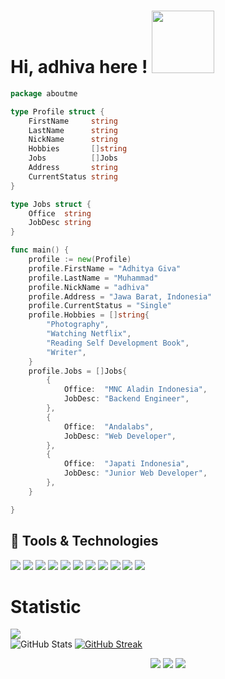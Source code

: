 # Hi, adhiva here ! <img src="https://c.tenor.com/-169fSymeTgAAAAi/anime-girl.gif" width="100">


```go
package aboutme

type Profile struct {
	FirstName     string
	LastName      string
	NickName      string
	Hobbies       []string
	Jobs          []Jobs
	Address       string
	CurrentStatus string
}

type Jobs struct {
	Office  string
	JobDesc string
}

func main() {
	profile := new(Profile)
	profile.FirstName = "Adhitya Giva"
	profile.LastName = "Muhammad"
	profile.NickName = "adhiva"
	profile.Address = "Jawa Barat, Indonesia"
	profile.CurrentStatus = "Single"
	profile.Hobbies = []string{
		"Photography",
		"Watching Netflix",
		"Reading Self Development Book",
		"Writer",
	}
	profile.Jobs = []Jobs{
		{
			Office:  "MNC Aladin Indonesia",
			JobDesc: "Backend Engineer",
		},
		{
			Office:  "Andalabs",
			JobDesc: "Web Developer",
		},
		{
			Office:  "Japati Indonesia",
			JobDesc: "Junior Web Developer",
		},
	}

}

```


<!-- Tools and Technologies -->
## 🔧 Tools & Technologies
![](https://img.shields.io/badge/OS-MacOS-informational?style=flat&logo=apple&logoColor=white&color=6aa6f8)
![](https://img.shields.io/badge/OS-Linux-informational?style=flat&logo=linux&logoColor=white&color=6aa6f8)
![](https://img.shields.io/badge/Editor-VS_Code-informational?style=flat&logo=visual-studio-code&logoColor=white&color=6aa6f8)
![](https://img.shields.io/badge/Code-Python-informational?style=flat&logo=python&logoColor=white&color=6aa6f8)
![](https://img.shields.io/badge/Code-JavaScript-informational?style=flat&logo=javascript&logoColor=white&color=6aa6f8)
![](https://img.shields.io/badge/Code-Golang-informational?style=flat&logo=go&logoColor=white&color=6aa6f8)
![](https://img.shields.io/badge/Code-React-informational?style=flat&logo=react&logoColor=white&color=6aa6f8)
![](https://img.shields.io/badge/Shell-Bash-informational?style=flat&logo=gnu-bash&logoColor=white&color=6aa6f8)
![](https://img.shields.io/badge/Tools-PostgreSQL-informational?style=flat&logo=postgresql&logoColor=white&color=6aa6f8)
![](https://img.shields.io/badge/Tools-Docker-informational?style=flat&logo=docker&logoColor=white&color=6aa6f8)
![](https://img.shields.io/badge/Tools-Kubernetes-informational?style=flat&logo=kubernetes&logoColor=white&color=6aa6f8)

<!-- Stats -->
# Statistic 

![](https://komarev.com/ghpvc/?username=adhiva&color=000000)  
<img alt = "GitHub Stats" src="https://github-readme-stats.vercel.app/api?username=adhiva&show_icons=true&hide=issues&icon_color=C9D1D9&hide_border=false&title_color=C9D1D9&text_color=8B948D&bg_color=0D1117&theme=dark">
[![GitHub Streak](http://github-readme-streak-stats.herokuapp.com?user=adhiva&theme=dark)](https://git.io/streak-stats)  

<!-- Contact me -->
<div align="center">
    <a href="https://github.com/adhiva/" target="_blank"><img src="https://shields.io/badge/adhiva-111111.svg?&style=for-the-badge&logo=github"></a>  
    <a href="https://www.instagram.com/adhitya.giva/" target="_blank"><img src="https://shields.io/badge/adhitya.giva-111111.svg?&style=for-the-badge&logo=instagram"></a>  
    <a href="https://twitter.com/adhi_va/" target="_blank"><img src="https://shields.io/badge/adhi__va-111111.svg?&style=for-the-badge&logo=twitter"></a>  
</div>